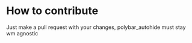# How to contribute

Just make a pull request with your changes, polybar_autohide must stay wm agnostic
